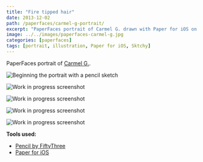```yaml
---
title: "Fire tipped hair"
date: 2013-12-02
path: /paperfaces/carmel-g-portrait/
excerpt: "PaperFaces portrait of Carmel G. drawn with Paper for iOS on an iPad."
image: ../../images/paperfaces-carmel-g.jpg
categories: [paperfaces]
tags: [portrait, illustration, Paper for iOS, Sktchy]
---
```


PaperFaces portrait of [Carmel G.](https://sktchy.com/uViYnH).

![Beginning the portrait with a pencil sketch](../../images/paperfaces-carmel-g-process-1-lg.jpg)

![Work in progress screenshot](../../images/paperfaces-carmel-g-process-2-lg.jpg)

![Work in progress screenshot](../../images/paperfaces-carmel-g-process-3-lg.jpg)

![Work in progress screenshot](../../images/paperfaces-carmel-g-process-4-lg.jpg)

![Work in progress screenshot](../../images/paperfaces-carmel-g-process-5-lg.jpg)

**Tools used:**

- [Pencil by FiftyThree](https://amzn.to/35tCkJW)
- [Paper for iOS](https://paper.bywetransfer.com/)
